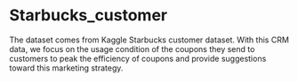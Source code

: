 # Starbucks_customer

The dataset comes from Kaggle Starbucks customer dataset. With this CRM data, we focus on the usage condition of the coupons they send to customers to peak the efficiency of coupons and provide suggestions toward this marketing strategy.
